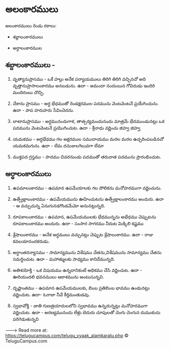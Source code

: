 # అలంకారములు

అలంకారములు రెండు రకాలు:

- శబ్దాలంకారములు

- అర్ధాలంకారముల

## శబ్దాలంకారములు -

1. వృత్యానుప్రాసము - ఒకే హల్లు అనేక పర్యాయములు తిరిగి తిరిగి వచ్చినచో అది వృత్తానుప్రాసాలంకారము అనబడును. ఉదా - అమందా నందంబున గోవిదుడు ఇందిరి మందిరంబు చొచ్చి.

2. చేకాను ప్రాసము - అర్ధ భేధముతో రెండక్షరముల పదమును వెంటవెంటనే ప్రయేగించును. ఉదా - పాప హరుహరు సేవించెదను.

3. లాటానుప్రాసము - అర్ధమునందుగాక, తాత్పర్యమందునందు మాత్రమే భేదముండునట్లు ఒక పదమును వెంటవెంటనే ప్రయొగించుట. ఉదా - శ్రీనాధు వర్ణించు జిహ్వ జిహ్వ

4. యమకము - అర్ధభేధము గల అక్షరముల సముదాయము మరల మరల ఉచ్చరింపబడినచో యమకమగును. ఉదా - లేమ దనుజులగెలువగా లేమా

5. ముక్తపద గ్రస్తము - పాదము చివరనుండు పదముతో తరువాత పదమును ప్రారంభించుట.

## అర్ధాలంకారములు

1. ఉపమాలంకారము - ఉపమాన ఉపమేయాలకు గల పోలికను మనోహరముగా వర్ణించును.

2. ఉత్ప్రేక్షాలంకారము - ఉపమేయమును ఊహించుటను ఉత్ప్రేక్షాలంకారము అందురు. ఉదా - ఆ వచ్చుచున్న ఏనుగునడగొండమేమో అనునట్లున్నది.

3. రూపకాలంకారము - ఉపమాన, ఉపమేయములకు భేధమున్నను అభేధము చెప్పుటను రూపకాలంకారము అందురు. ఉదా - సంసార సాగరము నీదుట మిక్కిలి కష్టము

4. శ్లేషాలంకారము - అనేక అర్ధములు వచ్చునట్లు చెప్పుట శ్లేషాలంకారము. ఉదా - రాజు కవలయానందకరుడు.

5. అర్ధాంతరన్యాసము - సామాన్యమును విశేషము చేతను,విశేషమును సామాన్యము చేతను సమర్ధించుట. ఉదా - మహాత్ములకు సాధ్యము కానిదేమున్నది.

6. అతిశయోక్తి - ఒక విషయము ఉన్నదానికంటే అధికము చేసి వర్ణించుట. ఉదా - ఊరియందలి భవనములు ఆకాశమును అంటుసున్నవి.

7. దృష్టాంతము - ఉపమాన ఉపమేయములకు, బింబ ప్రతిబింబ భావము ఉండునట్లు వర్ణించుట. ఉదా- ఓరాజా నీవే కీర్తిమంతుడవు.

8. స్వభావోక్తి - జాతి గుణజ్రియాదులలోని స్వభావము ఉన్నదున్నట్లు మనోహరముగా వర్ణించుట. ఉదా - అరణ్యమునందు లేళ్లు బెదురు చూపులతో చెంగు చెంగున దుముకుచు పరిగెడుతున్నవి

---> Read more at: https://telugucampus.com/telugu_vyaak_alamkaralu.php © TeluguCampus.com